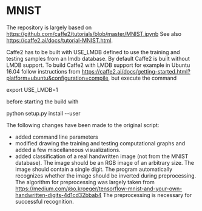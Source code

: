# MNIST
The repository is largely based on https://github.com/caffe2/tutorials/blob/master/MNIST.ipynb
See also https://caffe2.ai/docs/tutorial-MNIST.html.

Caffe2 has to be built with USE_LMDB defined to use the training and testing samples from an lmdb database.
By default Caffe2 is built without LMDB support. To build Caffe2 with LMDB support for example in Ubuntu 16.04 
follow  instructions from https://caffe2.ai/docs/getting-started.html?platform=ubuntu&configuration=compile, 
but execute the command    

export USE_LMDB=1   

before starting the build with    

python setup.py install --user

The following changes have been made to the original script:
- added command line parameters
- modified drawing the training and testing computational graphs and added a few miscellaneous visualizations.
- added classification of a real handwritten image (not from the MNIST database). The image should be an RGB image of 
  an arbitrary size. The image should contain a single digit. The program automatically recognizes whether the image 
  should be inverted during preprocessing. The algorithm for preprocessing was largely taken from  
  https://medium.com/@o.kroeger/tensorflow-mnist-and-your-own-handwritten-digits-4d1cd32bbab4 
  The preprocessing is necessary for successful recognition.
